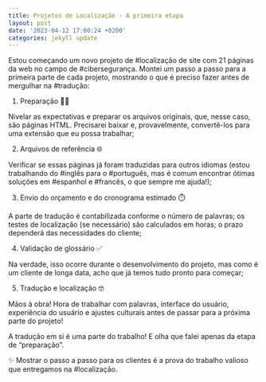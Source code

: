 ```yaml
---
title: Projetos de Localização - A primeira etapa
layout: post
date: '2023-04-12 17:00:24 +0200'
categories: jekyll update
---
```


Estou começando um novo projeto de #localização de site com 21 páginas da web no campo de #cibersegurança. Montei um passo a passo para a primeira parte de cada projeto, mostrando o que é preciso fazer antes de mergulhar na #tradução:

1. Preparação 👩‍💻

Nivelar as expectativas e preparar os arquivos originais, que, nesse caso, são páginas HTML. Precisarei baixar e, provavelmente, convertê-los para uma extensão que eu possa trabalhar;

2. Arquivos de referência 🌐

Verificar se essas páginas já foram traduzidas para outros idiomas (estou trabalhando do #inglês para o #português, mas é comum encontrar ótimas soluções em #espanhol e #francês, o que sempre me ajuda!);

3. Envio do orçamento e do cronograma estimado ⏱️

A parte de tradução é contabilizada conforme o número de palavras; os testes de localização (se necessário) são calculados em horas; o prazo dependerá das necessidades do cliente;

4. Validação de glossário ✅

Na verdade, isso ocorre durante o desenvolvimento do projeto, mas como é um cliente de longa data, acho que já temos tudo pronto para começar;

5. Tradução e localização 🤓

Mãos à obra! Hora de trabalhar com palavras, interface do usuário, experiência do usuário e ajustes culturais antes de passar para a próxima parte do projeto!

A tradução em si é uma parte do trabalho! E olha que falei apenas da etapa de “preparação”.

✨ Mostrar o passo a passo para os clientes é a prova do trabalho valioso que entregamos na #localização.
